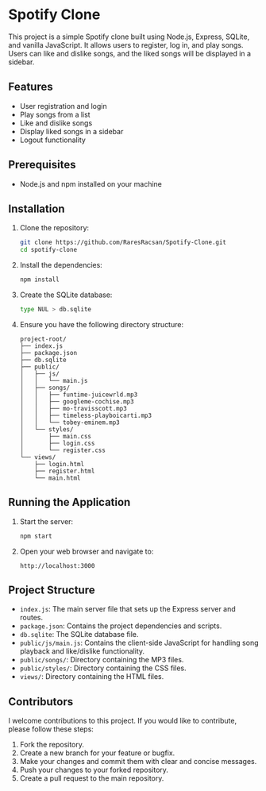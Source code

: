 # Spotify Clone

This project is a simple Spotify clone built using Node.js, Express, SQLite, and vanilla JavaScript. It allows users to register, log in, and play songs. Users can like and dislike songs, and the liked songs will be displayed in a sidebar.

## Features

- User registration and login
- Play songs from a list
- Like and dislike songs
- Display liked songs in a sidebar
- Logout functionality

## Prerequisites

- Node.js and npm installed on your machine

## Installation

1. Clone the repository:

    ```sh
    git clone https://github.com/RaresRacsan/Spotify-Clone.git
    cd spotify-clone
    ```

2. Install the dependencies:

    ```sh
    npm install
    ```

3. Create the SQLite database:

    ```sh
    type NUL > db.sqlite
    ```

4. Ensure you have the following directory structure:

    ```
    project-root/
    ├── index.js
    ├── package.json
    ├── db.sqlite
    ├── public/
    │   ├── js/
    │   │   └── main.js
    │   ├── songs/
    │   │   ├── funtime-juicewrld.mp3
    │   │   ├── googleme-cochise.mp3
    │   │   ├── mo-travisscott.mp3
    │   │   ├── timeless-playboicarti.mp3
    │   │   └── tobey-eminem.mp3
    │   └── styles/
    │       ├── main.css
    │       ├── login.css
    │       └── register.css
    └── views/
        ├── login.html
        ├── register.html
        └── main.html
    ```

## Running the Application

1. Start the server:

    ```sh
    npm start
    ```

2. Open your web browser and navigate to:

    ```
    http://localhost:3000
    ```

## Project Structure

- `index.js`: The main server file that sets up the Express server and routes.
- `package.json`: Contains the project dependencies and scripts.
- `db.sqlite`: The SQLite database file.
- `public/js/main.js`: Contains the client-side JavaScript for handling song playback and like/dislike functionality.
- `public/songs/`: Directory containing the MP3 files.
- `public/styles/`: Directory containing the CSS files.
- `views/`: Directory containing the HTML files.

## Contributors

I welcome contributions to this project. If you would like to contribute, please follow these steps:

1. Fork the repository.
2. Create a new branch for your feature or bugfix.
3. Make your changes and commit them with clear and concise messages.
4. Push your changes to your forked repository.
5. Create a pull request to the main repository.
